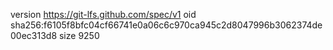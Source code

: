 version https://git-lfs.github.com/spec/v1
oid sha256:f6105f8bfc04cf66741e0a06c6c970ca945c2d8047996b3062374de00ec313d8
size 9250
